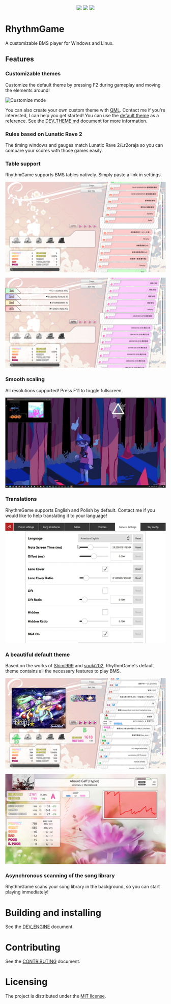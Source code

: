 <p align=center>
    <a href="https://github.com/Bobini1/RhythmGame/actions"><img src="https://github.com/Bobini1/RhythmGame/actions/workflows/ci.yml/badge.svg"/></a>
    <a href="https://github.com/Bobini1/RhythmGame/blob/master/LICENSE.md"><img src="https://img.shields.io/github/license/Bobini1/RhythmGame"/></a>
    <a href="https://discord.gg/Pg3Z8ZFb"><img src="https://img.shields.io/discord/1410743088686829661.svg?color=7289DA&label=RhythmGame%20Community&logo=Discord"/></a>
</p>

# RhythmGame

A customizable BMS player for Windows and Linux.

## Features

### Customizable themes

Customize the default theme by pressing F2 during gameplay and moving the elements around!

![Customize mode](docs/images/customize.webp)

You can also create your own custom theme with [QML](https://doc.qt.io/qt-6/qmlreference.html).
Contact me if you're interested, I can help you get started!
You can use the [default theme](https://github.com/Bobini1/RhythmGame/tree/master/assets/themes/Default) as a reference.
See the [DEV_THEME.md](DEV_THEME.md) document for more information.

### Rules based on Lunatic Rave 2

The timing windows and gauges match Lunatic Rave 2/Lr2oraja
so you can compare your scores with those games easily.

### Table support

RhythmGame supports BMS tables natively.
Simply paste a link in settings.

![Tables](docs/images/tables.png)

![Course](docs/images/course.png)

### Smooth scaling

All resolutions supported! Press F11 to toggle fullscreen.

![Scaling](docs/images/resize.webp)

### Translations

RhythmGame supports English and Polish by default.
Contact me if you would like to help translating it to your language!

![Language selection](docs/images/languages.webp)

### A beautiful default theme

Based on the works of [Shimi999](https://github.com/Shimi9999/GenericTheme) and 
[souki202](https://github.com/souki202/my_beatoraja_skin),
RhythmGame's default theme contains all the necessary features to play BMS.

![Song selection](docs/images/select.png)

![Result screen](docs/images/result.png)

### Asynchronous scanning of the song library

RhythmGame scans your song library in the background,
so you can start playing immediately!

# Building and installing

See the [DEV_ENGINE](DEV_ENGINE.md) document.

# Contributing

See the [CONTRIBUTING](CONTRIBUTING.md) document.

# Licensing

The project is distributed under the [MIT license](LICENSE.md).
